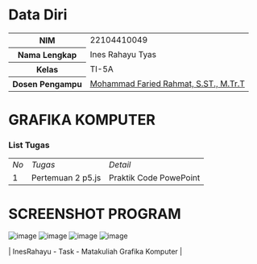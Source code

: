 # Data Diri

<table>
  <tr>
    <th>NIM</th>
    <td>22104410049</td>
  </tr>
  <tr>
    <th>Nama Lengkap</th>
    <td>Ines Rahayu Tyas</td>
  </tr>
  <tr>
    <th>Kelas</th>
    <td>TI-5A</td>
  </tr>
  <tr>
    <th>Dosen Pengampu</th>
    <td><a href="https://github.com/link">Mohammad Faried Rahmat, S.ST., M.Tr.T</a></td>
  </tr>
</table>

# GRAFIKA KOMPUTER
### List Tugas
|  |  |  |
|--|--|--|
|*No*| *Tugas* | *Detail* |
| 1 | Pertemuan 2 p5.js | Praktik Code PowePoint |

# SCREENSHOT PROGRAM
![image](https://github.com/user-attachments/assets/657c60e4-6b31-4fb5-b1c1-bad76120fadd)
![image](https://github.com/user-attachments/assets/6fedd318-ab5d-4a46-b8c3-bf9ea2bba3a0)
![image](https://github.com/user-attachments/assets/c4496b31-58bc-49d8-9ae1-20a6fb8b7c8b)
![image](https://github.com/user-attachments/assets/e0c4e237-d06f-4d5b-bff5-b379e8d6573b)

| InesRahayu - Task - Matakuliah Grafika Komputer |

